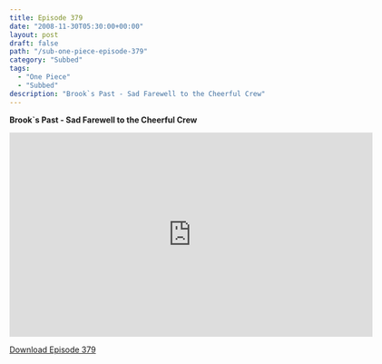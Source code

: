 ```yaml
---
title: Episode 379
date: "2008-11-30T05:30:00+00:00"
layout: post
draft: false
path: "/sub-one-piece-episode-379"
category: "Subbed"
tags:
  - "One Piece"
  - "Subbed"
description: "Brook`s Past - Sad Farewell to the Cheerful Crew"
---
```


**Brook`s Past - Sad Farewell to the Cheerful Crew**

<iframe width="640" height="360" src="https://www.rapidvideo.com/e/FXV0UI3AES" frameborder="0" marginwidth=0 marginheight=0 scrolling=no allowfullscreen></iframe>

<a href="http://ouo.io/qs/eCodkFEQ?s=https://rapidvid.to/d/https://www.rapidvideo.com/e/FXV0UI3AES">Download Episode 379</a>
